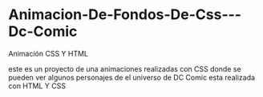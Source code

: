 # Animacion-De-Fondos-De-Css---Dc-Comic
Animación CSS Y HTML

este es un proyecto de una animaciones realizadas con CSS donde se pueden ver algunos personajes de el universo de DC Comic esta realizada con HTML Y CSS

